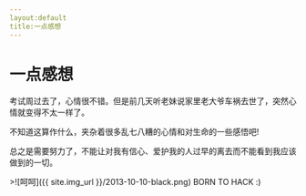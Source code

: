 ```yaml
---
layout:default
title:一点感想
---
```

一点感想
=====================
<p>考试周过去了，心情很不错。但是前几天听老妹说家里老大爷车祸去世了，突然心情就变得不太一样了。</p>
<p>不知道这算作什么，夹杂着很多乱七八糟的心情和对生命的一些感悟吧!</p>
<p>总之是需要努力了，不能让对我有信心、爱护我的人过早的离去而不能看到我应该做到的一切。</p>
>![呵呵]({{ site.img_url }}/2013-10-10-black.png)                    BORN TO HACK :)
